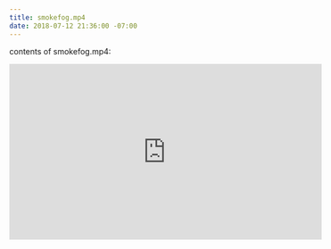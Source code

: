 ```yaml
---
title: smokefog.mp4
date: 2018-07-12 21:36:00 -07:00
---
```


contents of smokefog.mp4:

<iframe width="560" height="315" src="https://www.youtube-nocookie.com/embed/Tq5QgQa8ULQ?rel=0" frameborder="0" allow="autoplay; encrypted-media" allowfullscreen></iframe>